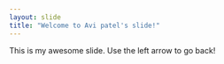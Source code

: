 ```yaml
---
layout: slide
title: "Welcome to Avi patel's slide!"
---
```


This is my awesome slide.
Use the left arrow to go back!
